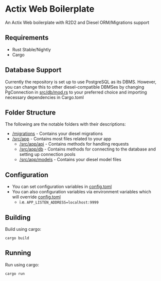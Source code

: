 # Actix Web Boilerplate
An Actix Web boilerplate with R2D2 and Diesel ORM/Migrations support

## Requirements
- Rust Stable/Nightly
- Cargo

## Database Support
Currently the repository is set up to use PostgreSQL as its DBMS. 
  However, you can change this to other diesel-compatible DBMSes by 
  changing PgConnection in [src/db/mod.rs](./src/db/mod.rs) to your 
  preferred choice and importing necessary dependencies in Cargo.toml

## Folder Structure
The following are the notable folders with their descriptions:
* [/migrations](./migrations/) - Contains your diesel migrations
* [/src/app](./src/app/) - Contains most files related to your app
  * [/src/app/api](./src/app/api/) - Contains methods for handling requests
  * [/src/app/db](./src/app/db/) - Contains methods for connecting to the database and setting up connection pools
  * [/src/app/models](./src/app/models/) - Contains your diesel model files

## Configuration
- You can set configuration variables in [config.toml](./config.toml)
- You can also configuration variables via environment variables 
    which will override [config.toml](./config.toml)
   - i.e. `APP_LISTEN_ADDRESS=localhost:9999`

## Building
Build using cargo:
```
cargo build
```

## Running
Run using cargo:
```
cargo run
```
